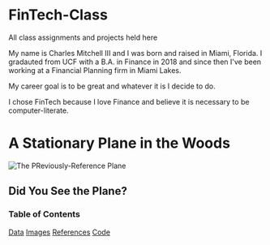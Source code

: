# FinTech-Class
All class assignments and projects held here

 My name is Charles Mitchell III and I was born and raised in Miami, Florida. I gradauted from UCF with a B.A. in Finance in 2018 and since then I've been working at a Financial Planning firm in Miami Lakes.

 My career goal is to be great and whatever it is I decide to do.

 I chose FinTech because I love Finance and believe it is necessary to be computer-literate.
 
 
 
 # A Stationary Plane in the Woods
 
 ![The PReviously-Reference Plane](https://www.brightful.me/content/images/2020/07/david-kovalenko-G85VuTpw6jg-unsplash.jpg)
 
 
 ## Did You See the Plane?
 
 ### Table of Contents
 
 [Data](data)
 [Images](images)
 [References](references)
 [Code](code)
